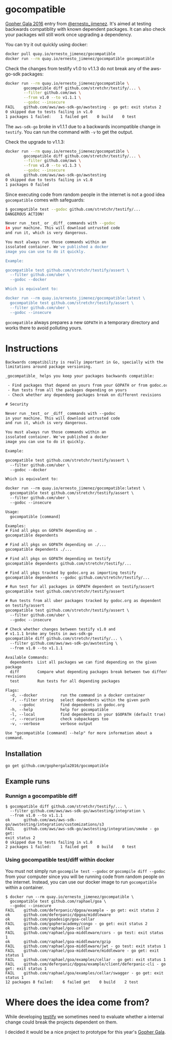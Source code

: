 # gocompatible

[Gopher Gala 2016][gala] entry from [@ernesto_jimenez][twitter]. It's
aimed at testing backwards compatiblity with known dependent packages.
It can also check your packages will still work once upgrading a
dependency.

You can try it out quickly using docker:

```bash
docker pull quay.io/ernesto_jimenez/gocompatible
docker run --rm quay.io/ernesto_jimenez/gocompatible gocompatible
```

Check the changes from testify v1.0 to v1.1.3 do not break any of the
aws-go-sdk packages:

```bash
docker run --rm quay.io/ernesto_jimenez/gocompatible \
        gocompatible diff github.com/stretchr/testify/... \
        --filter github.com/aws \
        --from v1.0 --to v1.1.1 \
        --godoc --insecure
FAIL    github.com/aws/aws-sdk-go/awstesting - go get: exit status 2
0 skipped due to tests failing in v1.0
1 packages 1 failed:    1 failed get    0 build    0 test
```

The `aws-sdk-go` broke in v1.1.1 due to a backwards incompatible change
in `testify`. You can run the command with `-v` to get the output.

Check the upgrade to v1.1.3:

```bash
docker run --rm quay.io/ernesto_jimenez/gocompatible \
        gocompatible diff github.com/stretchr/testify/... \
        --filter github.com/aws \
        --from v1.0 --to v1.1.3 \
        --godoc --insecure
ok      github.com/aws/aws-sdk-go/awstesting
0 skipped due to tests failing in v1.0
1 packages 0 failed
```

Since executing code from random people in the internet is not a good
idea `gocompatible` comes with safeguards:

```bash
$ gocompatible test --godoc github.com/stretchr/testify/...
DANGEROUS ACTION!

Never run _test_ or _diff_ commands with --godoc
in your machine. This will download untrusted code
and run it, which is very dangerous.

You must always run those commands within an
issolated container. We've published a docker
image you can use to do it quickly.

Example:

gocompatible test github.com/stretchr/testify/assert \
  --filter github.com/uber \
  --godoc --docker

Which is equivalent to:

docker run --rm quay.io/ernesto_jimenez/gocompatible:latest \
  gocompatible test github.com/stretchr/testify/assert \
  --filter github.com/uber \
  --godoc --insecure
```

`gocompatible` always prepares a new `GOPATH` in a temporary directory
and works there to avoid polluting yours.

# Instructions

```txt
Backwards compatibility is really important in Go, specially with the
limitations around package versioning.

_gocompatible_ helps you keep your packages backwards compatible:

 - Find packages that depend on yours from your GOPATH or from godoc.org
 - Run tests from all the packages depending on yours
 - Check whether any dependeng packages break on different revisions

# Security

Never run _test_ or _diff_ commands with --godoc
in your machine. This will download untrusted code
and run it, which is very dangerous.

You must always run those commands within an
issolated container. We've published a docker
image you can use to do it quickly.

Example:

gocompatible test github.com/stretchr/testify/assert \
  --filter github.com/uber \
  --godoc --docker

Which is equivalent to:

docker run --rm quay.io/ernesto_jimenez/gocompatible:latest \
  gocompatible test github.com/stretchr/testify/assert \
  --filter github.com/uber \
  --godoc --insecure

Usage:
  gocompatible [command]

Examples:
# Find all pkgs on GOPATH depending on .
gocompatible dependents

# Find all pkgs on GOPATH depending on ./...
gocompatible dependents ./...

# Find all pkgs on GOPATH depending on testify
gocompatible dependents github.com/stretchr/testify/...

# Find all pkgs tracked by godoc.org as importing testify
gocompatible dependents --godoc github.com/stretchr/testify/...

# Run test for all packages in GOPATH dependent on testify/assert
gocompatible test github.com/stretchr/testify/assert

# Run tests from all uber packages tracked by godoc.org as dependent
on testify/assert
gocompatible test github.com/stretchr/testify/assert \
  --filter github.com/uber \
  --godoc --insecure

# Check whether changes between testify v1.0 and
# v1.1.1 broke any tests in aws-sdk-go
gocompatible diff github.com/stretchr/testify/... \
  --filter github.com/aws/aws-sdk-go/awstesting \
  --from v1.0 --to v1.1.1

Available Commands:
  dependents  List all packages we can find depending on the given
package
  diff        Compare what depending packages break between two diffent
revisions
  test        Run tests for all depending packages

Flags:
  -d, --docker          run the command in a docker container
  -f, --filter string   select dependents within the given path
      --godoc           find dependents in godoc.org
  -h, --help            help for gocompatible
  -l, --local           find dependents in your $GOPATH (default true)
  -r, --recurisve       check subpackages too
  -v, --verbose         verbose output

Use "gocompatible [command] --help" for more information about a
command.
```

## Installation

```
go get github.com/gophergala2016/gocompatible
```

## Example runs

### Runnign a gocompatible diff

```
$ gocompatible diff github.com/stretchr/testify/... \
  --filter github.com/aws/aws-sdk-go/awstesting/integration \
  --from v1.0 --to v1.1.1
ok      github.com/aws/aws-sdk-go/awstesting/integration/customizations/s3
FAIL    github.com/aws/aws-sdk-go/awstesting/integration/smoke - go get:
exit status 2
0 skipped due to tests failing in v1.0
2 packages 1 failed:    1 failed get    0 build    0 test
```

### Using gocompatible test/diff within docker

You must not simply run `gocompile test --godoc` or `gocompile diff --godoc`
from your computer since you will be running code from random people on
the internet. Instead, you can use our docker image to run
`gocompatible` within a container.

```
$ docker run --rm quay.io/ernesto_jimenez/gocompatible \
  gocompatible test github.com/raphael/goa \
  --godoc --insecure
FAIL    github.com/deferpanic/dpgoa/example - go get: exit status 2
ok      github.com/deferpanic/dpgoa/middleware
ok      github.com/goadesign/goa-cellar
FAIL    github.com/gopheracademy/congo - go get: exit status 2
ok      github.com/raphael/goa-cellar
FAIL    github.com/raphael/goa-middleware/cors - go test: exit status 1
ok      github.com/raphael/goa-middleware/gzip
FAIL    github.com/raphael/goa-middleware/jwt - go test: exit status 1
FAIL    github.com/raphael/goa-middleware/middleware - go get: exit status 1
FAIL    github.com/raphael/goa/examples/cellar - go get: exit status 1
FAIL    github.com/deferpanic/dpgoa/example/client/deferpanic-cli - go get: exit status 1
FAIL    github.com/raphael/goa/examples/cellar/swagger - go get: exit status 1
12 packages 8 failed:    6 failed get    0 build    2 test
```

# Where does the idea come from?

While developing [testify][testify] we sometimes need to evaluate whether a
internal change could break the projects dependent on them.

I decided it would be a nice project to prototype for this year's [Gopher
Gala][gala].

[testify]: https://github.com/stretchr/testify
[godoc]: https://godoc.org
[gala]: http://gophergala.com
[twitter]: https://twitter.com/ernesto_jimenez
